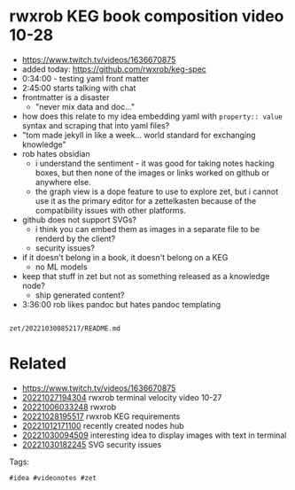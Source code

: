 # rwxrob KEG book composition video 10-28

- https://www.twitch.tv/videos/1636670875
- added today: https://github.com/rwxrob/keg-spec
- 0:34:00 - testing yaml front matter
- 2:45:00 starts talking with chat
- frontmatter is a disaster
  - "never mix data and doc..."
- how does this relate to my idea embedding yaml with `property:: value` syntax and scraping that into yaml files?
- "tom made jekyll in like a week... world standard for exchanging knowledge"
- rob hates obsidian
  - i understand the sentiment - it was good for taking notes hacking boxes, but then none of the images or links worked on github or anywhere else.
  - the graph view is a dope feature to use to explore zet, but i cannot use it as the primary editor for a zettelkasten because of the compatibility issues with other platforms.
- github does not support SVGs?
  - i think you can embed them as images in a separate file to be renderd by the client?
  - security issues?
- if it doesn't belong in a book, it doesn't belong on a KEG
  - no ML models
- keep that stuff in zet but not as something released as a knowledge node?
  - ship generated content?
- 3:36:00 rob likes pandoc but hates pandoc templating

```
```

` zet/20221030085217/README.md `

# Related

- https://www.twitch.tv/videos/1636670875
- [20221027194304](/zet/20221027194304/README.md) rwxrob terminal velocity video 10-27
- [20221006033248](/zet/20221006033248/README.md) rwxrob
- [20221028195517](/zet/20221028195517/README.md) rwxrob KEG requirements
- [20221012171100](/zet/20221012171100/README.md) recently created nodes hub
- [20221030094509](/zet/20221030094509/README.md) interesting idea to display images with text in terminal
- [20221030182245](/zet/20221030182245/README.md) SVG security issues

Tags:

    #idea #videonotes #zet
